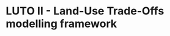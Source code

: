 LUTO II - Land-Use Trade-Offs modelling framework
=================================================


